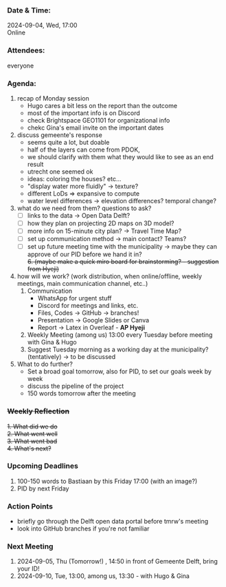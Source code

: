 ### Date & Time: 
2024-09-04, Wed, 17:00  
Online

### Attendees:
everyone

### Agenda:
1. recap of Monday session
   - Hugo cares a bit less on the report than the outcome
   - most of the important info is on Discord
   - check Brightspace GEO1101 for organizational info
   - chekc Gina's email invite on the important dates
2. discuss gemeente's response
   - seems quite a lot, but doable
   - half of the layers can come from PDOK,
   - we should clarify with them what they would like to see as an end result
   - utrecht one seemed ok
   - ideas: coloring the houses? etc...
   - "display water more fluidly" -> texture? 
   - different LoDs => expansive to compute
   - water level differences -> elevation differences? temporal change?
3. what do we need from them? questions to ask?  
   - [ ] links to the data -> Open Data Delft?  
   - [ ] how they plan on projecting 2D maps on 3D model?  
   - [ ] more info on 15-minute city plan? -> Travel Time Map?  
   - [ ] set up communication method -> main contact? Teams?  
   - [ ] set up future meeting time with the municipality -> maybe they can approve of our PID before we hand it in?  
~~6. (maybe make a quick miro board for brainstorming? - suggestion from Hyeji)~~
4. how will we work? (work distribution, when online/offline, weekly meetings, main communication channel, etc..)  
   1. Communication
      - WhatsApp for urgent stuff
      - Discord for meetings and links, etc.
      - Files, Codes -> GitHub -> branches!
      - Presentation -> Google Slides or Canva
      - Report -> Latex in Overleaf - **AP Hyeji**  
    2. Weekly Meeting (among us) 13:00 every Tuesday before meeting with Gina & Hugo  
    3. Suggest Tuesday morning as a working day at the municipality? (tentatively) -> to be discussed
5. What to do further?
   - Set a broad goal tomorrow, also for PID, to set our goals week by week
   - discuss the pipeline of the project
   - 150 words tomorrow after the meeting
     

### ~~Weekly Reflection~~  
~~1. What did we do~~  
~~2. What went well~~  
~~3. What went bad~~  
~~4. What's next?~~

### Upcoming Deadlines
1. 100-150 words to Bastiaan by this Friday 17:00 (with an image?)
2. PID by next Friday 

### Action Points
- briefly go through the Delft open data portal before tmrw's meeting
- look into GitHub branches if you're not familiar

### Next Meeting
1. 2024-09-05, Thu (Tomorrow!) , 14:50 in front of Gemeente Delft, bring your ID!
2. 2024-09-10, Tue, 13:00, among us, 13:30 - with Hugo & Gina
